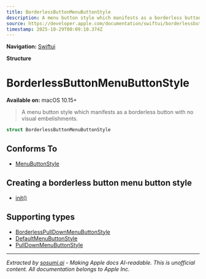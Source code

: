 ```yaml
---
title: BorderlessButtonMenuButtonStyle
description: A menu button style which manifests as a borderless button with no visual embelishments.
source: https://developer.apple.com/documentation/swiftui/borderlessbuttonmenubuttonstyle
timestamp: 2025-10-29T00:09:10.374Z
---
```


**Navigation:** [Swiftui](/documentation/swiftui)

**Structure**

# BorderlessButtonMenuButtonStyle

**Available on:** macOS 10.15+

> A menu button style which manifests as a borderless button with no visual embelishments.

```swift
struct BorderlessButtonMenuButtonStyle
```

## Conforms To

- [MenuButtonStyle](/documentation/swiftui/menubuttonstyle)

## Creating a borderless button menu button style

- [init()](/documentation/swiftui/borderlessbuttonmenubuttonstyle/init())

## Supporting types

- [BorderlessPullDownMenuButtonStyle](/documentation/swiftui/borderlesspulldownmenubuttonstyle)
- [DefaultMenuButtonStyle](/documentation/swiftui/defaultmenubuttonstyle)
- [PullDownMenuButtonStyle](/documentation/swiftui/pulldownmenubuttonstyle)

---

*Extracted by [sosumi.ai](https://sosumi.ai) - Making Apple docs AI-readable.*
*This is unofficial content. All documentation belongs to Apple Inc.*

